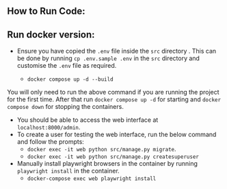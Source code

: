 
## How to Run Code:


## Run docker version:
- Ensure you have copied the `.env` file inside the `src` directory . This can be done by running `cp .env.sample .env` in the `src` directory and customise the `.env` file as required.


    - `docker compose up -d --build`

You will only need to run the above command if you are running the project for the first time. After that run `docker compose up -d` for starting and `docker compose down` for stopping the containers.

- You should be able to access the web interface at `localhost:8000/admin`.
- To create a user for testing the web interface, run the below command and follow the prompts:
    - `docker exec -it web python src/manage.py migrate`. 
    - `docker exec -it web python src/manage.py createsuperuser`
- Manually install playwright browsers in the container by running `playwright install` in the container.
    - `docker-compose exec web playwright install`
    
